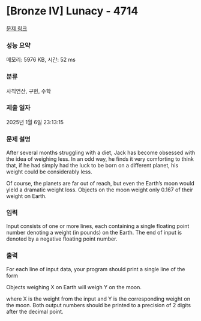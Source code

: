 # [Bronze IV] Lunacy - 4714 

[문제 링크](https://www.acmicpc.net/problem/4714) 

### 성능 요약

메모리: 5976 KB, 시간: 52 ms

### 분류

사칙연산, 구현, 수학

### 제출 일자

2025년 1월 6일 23:13:15

### 문제 설명

<p>After several months struggling with a diet, Jack has become obsessed with the idea of weighing less. In an odd way, he finds it very comforting to think that, if he had simply had the luck to be born on a different planet, his weight could be considerably less.</p>

<p>Of course, the planets are far out of reach, but even the Earth’s moon would yield a dramatic weight loss. Objects on the moon weight only 0.167 of their weight on Earth.</p>

### 입력 

 <p>Input consists of one or more lines, each containing a single floating point number denoting a weight (in pounds) on the Earth. The end of input is denoted by a negative floating point number.</p>

### 출력 

 <p>For each line of input data, your program should print a single line of the form</p>

<p>Objects weighing X on Earth will weigh Y on the moon.</p>

<p>where X is the weight from the input and Y is the corresponding weight on the moon. Both output numbers should be printed to a precision of 2 digits after the decimal point.</p>

